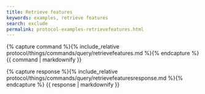 ```yaml
---
title: Retrieve features
keywords: examples, retrieve features
search: exclude
permalink: protocol-examples-retrievefeatures.html
---
```


{% capture command %}{% include_relative protocol/things/commands/query/retrievefeatures.md %}{% endcapture %}
{{ command | markdownify }}

{% capture response %}{% include_relative protocol/things/commands/query/retrievefeaturesresponse.md %}{% endcapture %}
{{ response | markdownify }}
